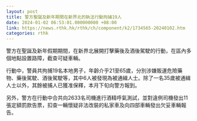 ```yaml
---
layout: post
title: 警方聖誕及新年期間在新界北的執法行動拘捕19人
date: 2024-01-02 06:53:01.000000000 +08:00
link: https://news.rthk.hk/rthk/ch/component/k2/1734565-20240102.htm
categories: rthk
---
```


警方在聖誕及新年假期期間，在新界北展開打擊藥後及酒後駕駛的行動，在區內多個地點設置路障，截查可疑車輛。

行動中，警員共拘捕19名本地男子，年齡介乎21至65歲，分別涉嫌販運危險藥物、藥後駕駛、酒後駕駛等，其中6人被發現為被通緝人士。除了一名35歲被通緝人士以外，其餘被捕人已獲准保釋，本月下旬向警方報到。

另外，警方在行動中合共向2633名司機進行酒精呼氣測試，並對違例司機發出11張定額罰款告票，扣查一輛懷疑非法改裝的私家車及向四部車輛發出欠妥車輛報告。
